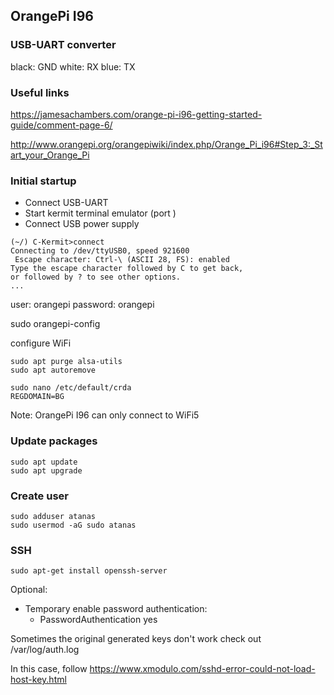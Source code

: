 ## OrangePi I96

### USB-UART converter

black: GND
white: RX
blue: TX

### Useful links

https://jamesachambers.com/orange-pi-i96-getting-started-guide/comment-page-6/

http://www.orangepi.org/orangepiwiki/index.php/Orange_Pi_i96#Step_3:_Start_your_Orange_Pi

### Initial startup

  - Connect USB-UART
  - Start kermit terminal emulator (port )
  - Connect USB power supply


```
(~/) C-Kermit>connect
Connecting to /dev/ttyUSB0, speed 921600
 Escape character: Ctrl-\ (ASCII 28, FS): enabled
Type the escape character followed by C to get back,
or followed by ? to see other options.
...
```

user: orangepi
password: orangepi


sudo orangepi-config

configure WiFi

```
sudo apt purge alsa-utils
sudo apt autoremove
```

```
sudo nano /etc/default/crda
REGDOMAIN=BG
```

Note: OrangePi I96 can only connect to WiFi5

### Update packages

```
sudo apt update
sudo apt upgrade
```

### Create user

```
sudo adduser atanas
sudo usermod -aG sudo atanas
```

### SSH

```
sudo apt-get install openssh-server 
```

Optional:
  - Temporary enable password authentication:
    - PasswordAuthentication yes


Sometimes the original generated keys don't work
check out /var/log/auth.log

In this case, follow https://www.xmodulo.com/sshd-error-could-not-load-host-key.html

